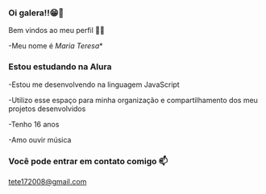 ### Oi galera!!😁🤙

Bem vindos ao meu perfil 💚💚

-Meu nome é *Maria Teresa**


### Estou estudando na Alura
-Estou me desenvolvendo na linguagem JavaScript

-Utilizo esse espaço para minha organização e compartilhamento dos meu projetos desenvolvidos

-Tenho 16 anos

-Amo ouvir música



### Você pode entrar em contato comigo 📫

tete172008@gmail.com

